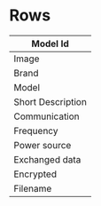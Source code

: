 # Rows

|Model Id|
|-|
|Image|
|Brand|
|Model|
|Short Description|
|Communication|
|Frequency|
|Power source|
|Exchanged data|
|Encrypted|
|Filename|
